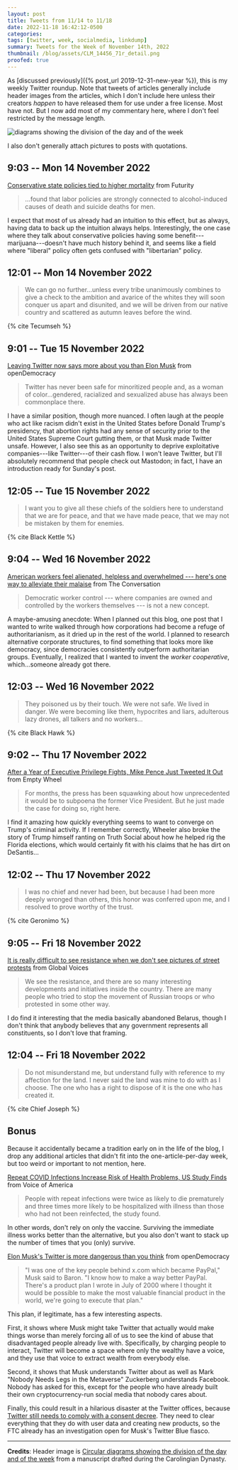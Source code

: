 ```yaml
---
layout: post
title: Tweets from 11/14 to 11/18
date: 2022-11-18 16:42:12-0500
categories:
tags: [twitter, week, socialmedia, linkdump]
summary: Tweets for the Week of November 14th, 2022
thumbnail: /blog/assets/CLM_14456_71r_detail.png
proofed: true
---
```


As [discussed previously]({% post_url 2019-12-31-new-year %}), this is my weekly Twitter roundup.  Note that tweets of articles generally include header images from the articles, which I don't include here unless their creators *happen* to have released them for use under a free license.  Most have not.  But I now add most of my commentary here, where I don't feel restricted by the message length.

![diagrams showing the division of the day and of the week](/blog/assets/CLM_14456_71r_detail.png "diagrams showing the division of the day and of the week")

I also don't generally attach pictures to posts with quotations.

## 9:03 -- Mon 14 November 2022

[<i class="fab fa-twitter-square"></i>](https://twitter.com/jcolag/status/1592156144834793472) [Conservative state policies tied to higher mortality](https://www.futurity.org/conservative-state-policies-mortality-2825232-2/) from Futurity

 > ...found that labor policies are strongly connected to alcohol-induced causes of death and suicide deaths for men.

I expect that most of us already had an intuition to this effect, but as always, having data to back up the intuition always helps.  Interestingly, the one case where they talk about conservative policies having some benefit---marijuana---doesn't have much history behind it, and seems like a field where "liberal" policy often gets confused with "libertarian" policy.

## 12:01 -- Mon 14 November 2022

[<i class="fab fa-twitter-square"></i>](https://twitter.com/jcolag/status/1592200939468771328)

 > We can go no further...unless every tribe unanimously combines to give a check to the ambition and avarice of the whites they will soon conquer us apart and disunited, and we will be driven from our native country and scattered as autumn leaves before the wind.

{% cite Tecumseh %}

## 9:01 -- Tue 15 November 2022

[<i class="fab fa-twitter-square"></i>](https://twitter.com/jcolag/status/1592518029203554305) [Leaving Twitter now says more about you than Elon Musk](https://www.opendemocracy.net/en/twitter-blue-ticks-elon-musk-white-people-leaving/) from openDemocracy

 > Twitter has never been safe for minoritized people and, as a woman of color...gendered, racialized and sexualized abuse has always been commonplace there.

I have a similar position, though more nuanced.  I often laugh at the people who act like racism didn't exist in the United States before Donald Trump's presidency, that abortion rights had any sense of security prior to the United States Supreme Court gutting them, or that Musk made Twitter unsafe.  However, I also see this as an opportunity to deprive exploitative companies---like Twitter---of their cash flow.  I won't leave Twitter, but I'll absolutely recommend that people check out Mastodon; in fact, I have an introduction ready for Sunday's post.

## 12:05 -- Tue 15 November 2022

[<i class="fab fa-twitter-square"></i>](https://twitter.com/jcolag/status/1592564334244245504)

 > I want you to give all these chiefs of the soldiers here to understand that we are for peace, and that we have made peace, that we may not be mistaken by them for enemies.

{% cite Black Kettle %}

## 9:04 -- Wed 16 November 2022

[<i class="fab fa-twitter-square"></i>](https://twitter.com/jcolag/status/1592881172073353217) [American workers feel alienated, helpless and overwhelmed --- here's one way to alleviate their malaise](https://theconversation.com/american-workers-feel-alienated-helpless-and-overwhelmed-heres-one-way-to-alleviate-their-malaise-192389) from The Conversation

 > Democratic worker control --- where companies are owned and controlled by the workers themselves --- is not a new concept.

A maybe-amusing anecdote:  When I planned out this blog, one post that I wanted to write walked through how corporations had become a refuge of authoritarianism, as it dried up in the rest of the world.  I planned to research alternative corporate structures, to find something that looks more like democracy, since democracies consistently outperform authoritarian groups.  Eventually, I realized that I wanted to invent the *worker cooperative*, which...someone already got there.

## 12:03 -- Wed 16 November 2022

[<i class="fab fa-twitter-square"></i>](https://twitter.com/jcolag/status/1592926219070078976)

 > They poisoned us by their touch. We were not safe. We lived in danger. We were becoming like them, hypocrites and liars, adulterous lazy drones, all talkers and no workers...

{% cite Black Hawk %}

## 9:02 -- Thu 17 November 2022

[<i class="fab fa-twitter-square"></i>](https://twitter.com/jcolag/status/1593243056395935745) [After a Year of Executive Privilege Fights, Mike Pence Just Tweeted It Out](https://www.emptywheel.net/2022/11/10/after-a-year-of-executive-privilege-fights-mike-pence-just-tweeted-it-out/) from Empty Wheel

 > For months, the press has been squawking about how unprecedented it would be to subpoena the former Vice President. But he just made the case for doing so, right here.

I find it amazing how quickly everything seems to want to converge on Trump's criminal activity.  If I remember correctly, Wheeler also broke the story of Trump himself ranting on Truth Social about how he helped rig the Florida elections, which would certainly fit with his claims that he has dirt on DeSantis...

## 12:02 -- Thu 17 November 2022

[<i class="fab fa-twitter-square"></i>](https://twitter.com/jcolag/status/1593288354899951617)

 > I was no chief and never had been, but because I had been more deeply wronged than others, this honor was conferred upon me, and I resolved to prove worthy of the trust.

{% cite Geronimo %}

## 9:05 -- Fri 18 November 2022

[<i class="fab fa-twitter-square"></i>](https://twitter.com/jcolag/status/1593606199349493767) [It is really difficult to see resistance when we don't see pictures of street protests](https://globalvoices.org/2022/11/10/it-is-really-difficult-to-see-resistance-when-we-dont-see-pictures-of-street-protests-interview-with-belarusian-activist-hanna-liubakova/) from Global Voices

 > We see the resistance, and there are so many interesting developments and initiatives inside the country.  There are many  people who tried to stop the movement of Russian troops or who protested in some other way.

I do find it interesting that the media basically abandoned Belarus, though I don't think that anybody believes that any government represents all constituents, so I don't love that framing.

## 12:04 -- Fri 18 November 2022

[<i class="fab fa-twitter-square"></i>](https://twitter.com/jcolag/status/1593651246082162693)

 > Do not misunderstand me, but understand fully with reference to my affection for the land. I never said the land was mine to do with as I choose. The one who has a right to dispose of it is the one who has created it.

{% cite Chief Joseph %}

## Bonus

Because it accidentally became a tradition early on in the life of the blog, I drop any additional articles that didn't fit into the one-article-per-day week, but too weird or important to not mention, here.

<i class="fas fa-square"></i> [Repeat COVID Infections Increase Risk of Health Problems, US Study Finds](https://www.voanews.com/a/repeat-covid-infections-increase-risk-of-health-problems-us-study-finds-/6829204.html) from Voice of America

 > People with repeat infections were twice as likely to die prematurely and three times more likely to be hospitalized with illness than those who had not been reinfected, the study found.

In other words, don't rely on only the vaccine.  Surviving the immediate illness works better than the alternative, but you also don't want to stack up the number of times that you (only) survive.

<i class="fas fa-square"></i> [Elon Musk's Twitter is more dangerous than you think](https://www.opendemocracy.net/en/elon-musk-twitter-dangerous-democracy-fintech-bank/) from openDemocracy

 > "I was one of the key people behind x.com which became PayPal," Musk said to Baron. "I know how to make a way better PayPal. There's a product plan I wrote in July of 2000 where I thought it would be possible to make the most valuable financial product in the world, we're going to execute that plan."

This plan, if legitimate, has a few interesting aspects.

First, it shows where Musk might take Twitter that actually would make things worse than merely forcing all of us to see the kind of abuse that disadvantaged people already live with.  Specifically, by charging people to interact, Twitter will become a space where only the wealthy have a voice, and they use that voice to extract wealth from everybody else.

Second, it shows that Musk understands Twitter about as well as Mark "Nobody Needs Legs in the Metaverse" Zuckerberg understands Facebook.  Nobody has asked for this, except for the people who have already built their own cryptocurrency-run social media that nobody cares about.

Finally, this could result in a hilarious disaster at the Twitter offices, because [Twitter still needs to comply with a consent decree](https://www.techdirt.com/2022/11/10/does-twitter-have-any-employees-left-who-remember-that-the-company-is-under-a-strict-consent-decree-with-the-ftc/).  They need to clear everything that they do with user data and creating new products, so the FTC already has an investigation open for Musk's Twitter Blue fiasco.

* * *

**Credits**:  Header image is [Circular diagrams showing the division of the day and of the week](https://commons.wikimedia.org/wiki/File:CLM_14456_71r_detail.jpg) from a manuscript drafted during the Carolingian Dynasty.
